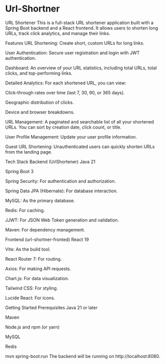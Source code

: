 # Url-Shortner
URL Shortener
This is a full-stack URL shortener application built with a Spring Boot backend and a React frontend. It allows users to shorten long URLs, track click analytics, and manage their links.

Features
URL Shortening: Create short, custom URLs for long links.

User Authentication: Secure user registration and login with JWT authentication.

Dashboard: An overview of your URL statistics, including total URLs, total clicks, and top-performing links.

Detailed Analytics: For each shortened URL, you can view:

Click-through rates over time (last 7, 30, 90, or 365 days).

Geographic distribution of clicks.

Device and browser breakdowns.

URL Management: A paginated and searchable list of all your shortened URLs. You can sort by creation date, click count, or title.

User Profile Management: Update your user profile information.

Guest URL Shortening: Unauthenticated users can quickly shorten URLs from the landing page.

Tech Stack
Backend (UrlShortener)
Java 21

Spring Boot 3

Spring Security: For authentication and authorization.

Spring Data JPA (Hibernate): For database interaction.

MySQL: As the primary database.

Redis: For caching.

JJWT: For JSON Web Token generation and validation.

Maven: For dependency management.

Frontend (url-shortner-fronted)
React 19

Vite: As the build tool.

React Router 7: For routing.

Axios: For making API requests.

Chart.js: For data visualization.

Tailwind CSS: For styling.

Lucide React: For icons.

Getting Started
Prerequisites
Java 21 or later

Maven

Node.js and npm (or yarn)

MySQL

Redis

mvn spring-boot:run
The backend will be running on http://localhost:8080.
